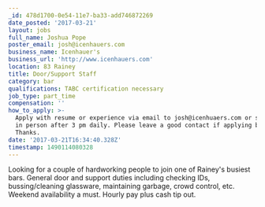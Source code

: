 ```yaml
---
_id: 478d1700-0e54-11e7-ba33-add746872269
date_posted: '2017-03-21'
layout: jobs
full_name: Joshua Pope
poster_email: josh@icenhauers.com
business_name: Icenhauer's
business_url: 'http://www.icenhauers.com'
location: 83 Rainey
title: Door/Support Staff
category: bar
qualifications: TABC certification necessary
job_type: part_time
compensation: ''
how_to_apply: >-
  Apply with resume or experience via email to josh@icenhuaers.com or swing by
  in person after 3 pm daily. Please leave a good contact if applying by email.
  Thanks.
date: '2017-03-21T16:34:40.328Z'
timestamp: 1490114080328
---
```

Looking for a couple of hardworking people to join one of Rainey's busiest bars. General door and support duties including checking IDs, bussing/cleaning glassware, maintaining garbage, crowd control, etc. Weekend availability a must. Hourly pay plus cash tip out.
